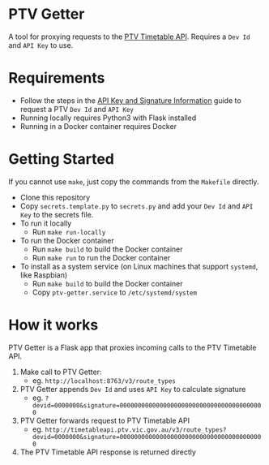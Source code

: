 # PTV Getter

A tool for proxying requests to the [PTV Timetable API](https://www.ptv.vic.gov.au/footer/data-and-reporting/datasets/ptv-timetable-api/). Requires a `Dev Id` and `API Key` to use.

# Requirements

* Follow the steps in the [API Key and Signature Information](https://static.ptv.vic.gov.au/PTV/PTV%20docs/API/1475462320/PTV-Timetable-API-key-and-signature-document.RTF) guide to request a PTV `Dev Id` and `API Key`
* Running locally requires Python3 with Flask installed
* Running in a Docker container requires Docker

# Getting Started

If you cannot use `make`, just copy the commands from the `Makefile` directly.

* Clone this repository
* Copy `secrets.template.py` to `secrets.py` and add your `Dev Id` and `API Key` to the secrets file.
* To run it locally
  * Run `make run-locally`
* To run the Docker container
  * Run `make build` to build the Docker container
  * Run `make run` to run the Docker container
* To install as a system service (on Linux machines that support `systemd`, like Raspbian)
  * Run `make build` to build the Docker container
  * Copy `ptv-getter.service` to `/etc/systemd/system`

# How it works

PTV Getter is a Flask app that proxies incoming calls to the PTV Timetable API.

1. Make call to PTV Getter:
   * eg. `http://localhost:8763/v3/route_types`
2. PTV Getter appends `Dev Id` and uses `API Key` to calculate signature
   * eg. `?devid=0000000&signature=0000000000000000000000000000000000000000`
3. PTV Getter forwards request to PTV Timetable API
   * eg. `http://timetableapi.ptv.vic.gov.au/v3/route_types?devid=0000000&signature=0000000000000000000000000000000000000000`
4. The PTV Timetable API response is returned directly